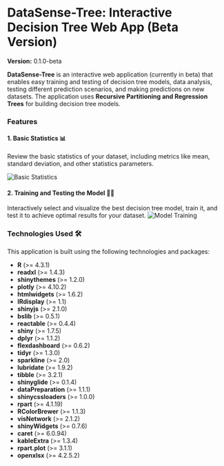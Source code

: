 # DataSense-Tree: Interactive Decision Tree Web App (Beta Version)

**Version:** 0.1.0-beta

**DataSense-Tree** is an interactive web application (currently in beta) that enables easy training and testing of decision tree models, data analysis, testing different prediction scenarios, and making predictions on new datasets. The application uses **Recursive Partitioning and Regression Trees** for building decision tree models.

### Features

#### 1. **Basic Statistics** 📊
   Review the basic statistics of your dataset, including metrics like mean, standard deviation, and other statistics parameters.
   
   ![Basic Statistics](https://github.com/machinely79/DataSense-Tree/tree/main/images/statistics_table_screen.png)
                      


#### 2. **Training and Testing the Model** 🧑‍🏫
   Interactively select and visualize the best decision tree model, train it, and test it to achieve optimal results for your dataset.
   ![Model Training](model_train_screen.png)




### Technologies Used 🛠️

This application is built using the following technologies and packages:

- **R** (>= 4.3.1)
- **readxl** (>= 1.4.3) 
- **shinythemes** (>= 1.2.0) 
- **plotly** (>= 4.10.2) 
- **htmlwidgets** (>= 1.6.2) 
- **IRdisplay** (>= 1.1) 
- **shinyjs** (>= 2.1.0) 
- **bslib** (>= 0.5.1) 
- **reactable** (>= 0.4.4) 
- **shiny** (>= 1.7.5) 
- **dplyr** (>= 1.1.2) 
- **flexdashboard** (>= 0.6.2) 
- **tidyr** (>= 1.3.0) 
- **sparkline** (>= 2.0) 
- **lubridate** (>= 1.9.2) 
- **tibble** (>= 3.2.1) 
- **shinyglide** (>= 0.1.4) 
- **dataPreparation** (>= 1.1.1) 
- **shinycssloaders** (>= 1.0.0) 
- **rpart** (>= 4.1.19) 
- **RColorBrewer** (>= 1.1.3) 
- **visNetwork** (>= 2.1.2) 
- **shinyWidgets** (>= 0.7.6) 
- **caret** (>= 6.0.94) 
- **kableExtra** (>= 1.3.4) 
- **rpart.plot** (>= 3.1.1) 
- **openxlsx** (>= 4.2.5.2) 
